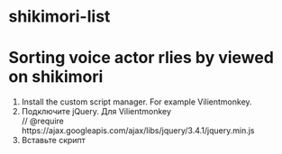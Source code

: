 # shikimori-list

<h1>Sorting voice actor rlies by viewed on shikimori</h1>
<ol>
	<li>Install the custom script manager. For example Vilientmonkey.</li>
	<li>Подключите jQuery. Для Vilientmonkey <br>// @require https://ajax.googleapis.com/ajax/libs/jquery/3.4.1/jquery.min.js</li>
	<li>Вставьте скрипт</li>
</ol>
